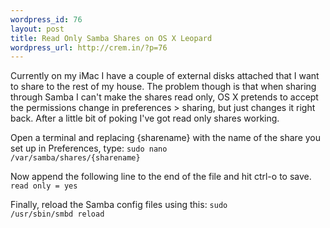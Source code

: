 ```yaml
--- 
wordpress_id: 76
layout: post
title: Read Only Samba Shares on OS X Leopard
wordpress_url: http://crem.in/?p=76
---
```

Currently on my iMac I have a couple of external disks attached that I want to share to the rest of my house. The problem though is that when sharing through Samba I can't make the shares read only, OS X pretends to accept the permissions change in preferences &gt; sharing, but just changes it right back. After a little bit of poking I've got read only shares working.

Open a terminal and replacing {sharename} with the name of the share you set up in Preferences, type:
<code>sudo nano /var/samba/shares/{sharename}</code>

Now append the following line to the end of the file and hit ctrl-o to save.
<code>read only = yes</code>

Finally, reload the Samba config files using this:
<code>sudo /usr/sbin/smbd reload</code>
